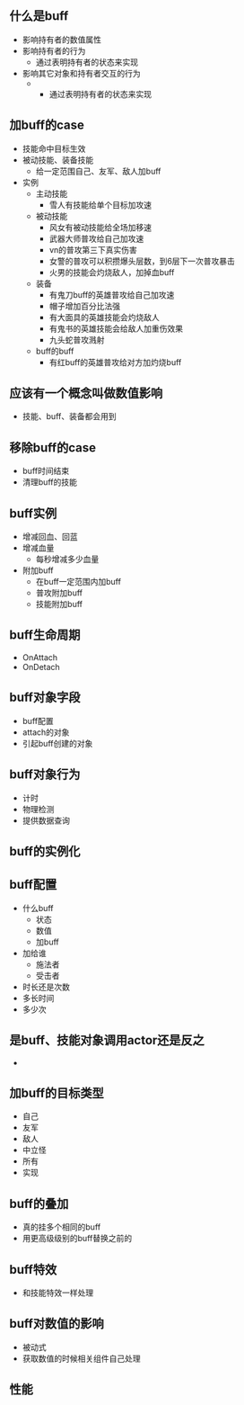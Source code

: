 ## 什么是buff
- 影响持有者的数值属性
- 影响持有者的行为
  - 通过表明持有者的状态来实现
- 影响其它对象和持有者交互的行为
  - - 通过表明持有者的状态来实现

## 加buff的case
- 技能命中目标生效
- 被动技能、装备技能
  - 给一定范围自己、友军、敌人加buff
- 实例
  - 主动技能
    - 雪人有技能给单个目标加攻速
  - 被动技能
    - 风女有被动技能给全场加移速
    - 武器大师普攻给自己加攻速
    - vn的普攻第三下真实伤害
    - 女警的普攻可以积攒爆头层数，到6层下一次普攻暴击
    - 火男的技能会灼烧敌人，加掉血buff
  - 装备
    - 有鬼刀buff的英雄普攻给自己加攻速
    - 帽子增加百分比法强
    - 有大面具的英雄技能会灼烧敌人
    - 有鬼书的英雄技能会给敌人加重伤效果
    - 九头蛇普攻溅射
  - buff的buff
    - 有红buff的英雄普攻给对方加灼烧buff

## 应该有一个概念叫做数值影响
- 技能、buff、装备都会用到

## 

## 移除buff的case
- buff时间结束
- 清理buff的技能

## buff实例
- 增减回血、回蓝
- 增减血量
  - 每秒增减多少血量
- 附加buff
  - 在buff一定范围内加buff
  - 普攻附加buff
  - 技能附加buff

## buff生命周期
- OnAttach
- OnDetach

## buff对象字段
- buff配置
- attach的对象
- 引起buff创建的对象

## buff对象行为
- 计时
- 物理检测
- 提供数据查询

## buff的实例化

## buff配置
- 什么buff
  - 状态
  - 数值
  - 加buff
- 加给谁
  - 施法者
  - 受击者
- 时长还是次数
- 多长时间
- 多少次

## 是buff、技能对象调用actor还是反之
- 

## 加buff的目标类型
- 自己
- 友军
- 敌人
- 中立怪
- 所有
- 实现

## buff的叠加
- 真的挂多个相同的buff
- 用更高级级别的buff替换之前的

## buff特效
- 和技能特效一样处理

## buff对数值的影响
- 被动式
- 获取数值的时候相关组件自己处理

## 性能